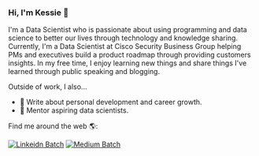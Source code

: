 ### Hi, I'm Kessie  👋

<!--
**kessiezhang/kessiezhang** is a ✨ _special_ ✨ repository because its `README.md` (this file) appears on your GitHub profile.

Here are some ideas to get you started:

- 🔭 I’m currently working on ...
- 🌱 I’m currently learning ...
- 👯 I’m looking to collaborate on ...
- 🤔 I’m looking for help with ...
- 💬 Ask me about ...
- 📫 How to reach me: ...
- 😄 Pronouns: ...
- ⚡ Fun fact: ...
-->

I'm a Data Scientist who is passionate about using programming and data science to better our lives through technology and knowledge sharing. Currently, I'm a Data Scientist at Cisco Security Business Group helping PMs and executives build a product roadmap through providing customers insights. In my free time, I enjoy learning new things and share things I've learned through public speaking and blogging. 

Outside of work, I also...

- 📝 Write about personal development and career growth.
- 👯 Mentor aspiring data scientists.

Find me around the web 🌎:

[![Linkeidn Batch](https://img.shields.io/badge/LinkedIn-0077B5?style=for-the-badge&logo=linkedin&logoColor=white)](https://www.linkedin.com/in/kessie-zhang/)
[![Medium Batch](https://img.shields.io/badge/Medium-12100E?style=for-the-badge&logo=medium&logoColor=white)](http://kessiezhang.medium.com/)
